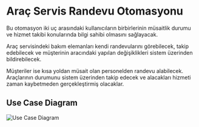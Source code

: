 
# Araç Servis Randevu Otomasyonu 

Bu otomasyon iki uç arasındaki kullanıcıların birbirlerinin müsaitlik durumu ve hizmet takibi konularında bilgi sahibi olmasını sağlayacak.

Araç servisindeki bakım elemanları kendi randevularını görebilecek, takip edebilecek ve müşterinin aracındaki yapılan değişiklikleri sistem üzerinden bildirebilecek.

Müşteriler ise kısa yoldan müsait olan personelden randevu alabilecek. Araçlarının durumunu sistem üzerinden takip edecek ve alacakları hizmeti zaman kaybetmeden gerçekleştirmiş olacaklar.


## Use Case Diagram
![Use Case Diagram](https://i.ibb.co/8Mhxpvc/Use-Case-Diagram.png)

